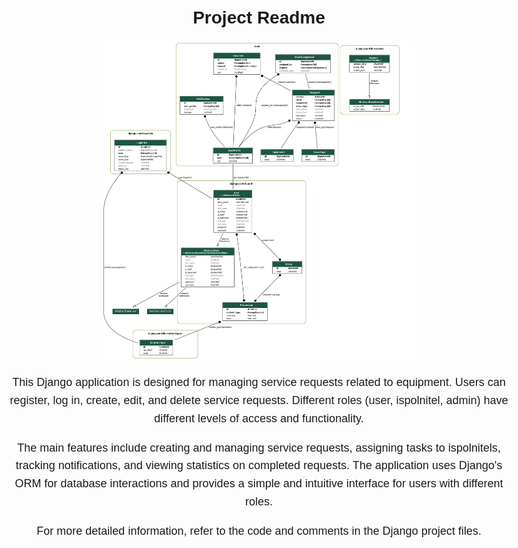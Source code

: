 <!DOCTYPE html>
<html lang="en">
<head>
    <meta charset="UTF-8">
    <meta name="viewport" content="width=device-width, initial-scale=1.0">
    <title>Project Readme</title>
    <style>
        body {
            font-family: 'Arial', sans-serif;
            max-width: 800px;
            margin: 50px auto;
            text-align: center;
        }
        img {
            max-width: 100%;
            height: auto;
            display: block;
            margin: 20px auto;
        }
        p {
            font-size: 18px;
            line-height: 1.6;
        }
    </style>
</head>

<body>
    <h1>Project Readme</h1>
    <p align="center">
        <img src='erd.png' width=500px height=500px/>
    </p>
    <p>
        This Django application is designed for managing service requests related to equipment. Users can register,
        log in, create, edit, and delete service requests. Different roles (user, ispolnitel, admin) have different
        levels of access and functionality.
    </p>
    <p>
        The main features include creating and managing service requests, assigning tasks to ispolnitels, tracking
        notifications, and viewing statistics on completed requests. The application uses Django's ORM for database
        interactions and provides a simple and intuitive interface for users with different roles.
    </p>
    <p>
        For more detailed information, refer to the code and comments in the Django project files.
    </p>

</body>

</html>
